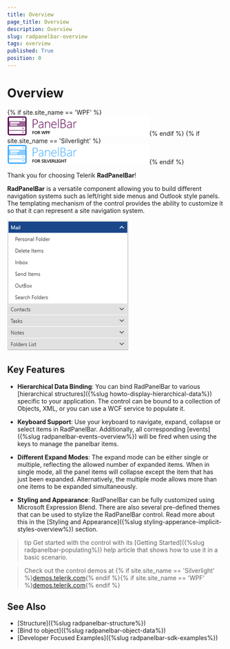 ```yaml
---
title: Overview
page_title: Overview
description: Overview
slug: radpanelbar-overview
tags: overview
published: True
position: 0
---
```


# Overview

{% if site.site_name == 'WPF' %}![RadPanelBar for WPF icon](images/panelbar_wpf_icon.png){% endif %}
{% if site.site_name == 'Silverlight' %}![RadPanelBar for Silverlight icon](images/panelbar_sl_icon.png){% endif %}

Thank you for choosing Telerik __RadPanelBar__!  

__RadPanelBar__ is a versatile component allowing you to build different navigation systems such as left/right side menus and Outlook style panels. The templating mechanism of the control provides the ability to customize it so that it can represent a site navigation system.

![RadPanelBar Overview](images/panelbar-overview-0.png)

## Key Features

* __Hierarchical Data Binding__: You can bind RadPanelBar to various [hierarchical structures]({%slug howto-display-hierarchical-data%}) specific to your application. The control can be bound to a collection of Objects, XML, or you can use a WCF service to populate it.						  

* __Keyboard Support__: Use your keyboard to navigate, expand, collapse or select items in RadPanelBar. Additionally, all corresponding [events]({%slug radpanelbar-events-overview%}) will be fired when using the keys to manage the panelbar items. 

* __Different Expand Modes__: The expand mode can be either single or multiple, reflecting the allowed number of expanded items. When in single mode, all the panel items will collapse except the item that has just been expanded. Alternatively, the multiple mode allows more than one items to be expanded simultaneously.

* __Styling and Appearance__: RadPanelBar can be fully customized using Microsoft Expression Blend. There are also several pre-defined themes that can be used to stylize the RadPanelBar control. Read more about this in the [Styling and Appearance]({%slug styling-apperance-implicit-styles-overview%}) section.

>tip Get started with the control with its [Getting Started]({%slug radpanelbar-populating%}) help article that shows how to use it in a basic scenario.

> Check out the control demos at {% if site.site_name == 'Silverlight' %}[demos.telerik.com](https://demos.telerik.com/silverlight/#PanelBar/FirstLook){% endif %}{% if site.site_name == 'WPF' %}[demos.telerik.com](https://demos.telerik.com/wpf/){% endif %}

## See Also

* [Structure]({%slug radpanelbar-structure%})
* [Bind to object]({%slug radpanelbar-object-data%})
* [Developer Focused Examples]({%slug radpanelbar-sdk-examples%})

